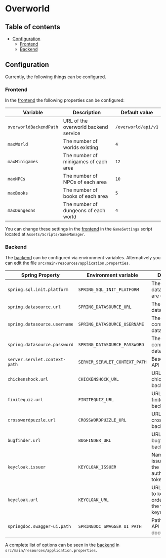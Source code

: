 # Overworld

## Table of contents

<!-- TOC -->
* [Configuration](#configuration)
  * [Frontend](#frontend)
  * [Backend](#backend)
<!-- TOC -->

## Configuration

Currently, the following things can be configured.

### Frontend

In the [frontend](https://github.com/Gamify-IT/overworld) the following properties can be configured:

| Variable | Description | Default value |
|----------|-------------|---------------|
| `overworldBackendPath` | URL of the overworld backend service | `/overworld/api/v1` |
| `maxWorld` | The number of worlds existing | `4` |
| `maxMinigames` | The number of minigames of each area | `12` |
| `maxNPCs` | The number of NPCs of each area | `10` |
| `maxBooks` | The number of books of each area | `5` |
| `maxDungeons` | The number of dungeons of each world | `4` |

You can change these settings in the [frontend](https://github.com/Gamify-IT/overworld) in the `GameSettings` script located at `Assets/Scripts/GameManager`.

### Backend

The [backend](https://github.com/Gamify-IT/overworld-backend) can be configured via environment variables.
Alternatively you can edit the file `src/main/resources/application.properties`.

| Spring Property               | Environment variable          | Description                                                      | Default value                                      |
|-------------------------------|-------------------------------|------------------------------------------------------------------|----------------------------------------------------|
| `spring.sql.init.platform`    | `SPRING_SQL_INIT_PLATFORM`    | The kind of database you are using                               | `postgres`                                         |
| `spring.datasource.url`       | `SPRING_DATASOURCE_URL`       | The URL to the database                                          | `jdbc:postgresql://localhost:5432/postgres`        |
| `spring.datasource.username`  | `SPRING_DATASOURCE_USERNAME`  | The username to connect to the database                          | `postgres`                                         |
| `spring.datasource.password`  | `SPRING_DATASOURCE_PASSWORD`  | The password to connect to the database                          | `postgres`                                         |
| `server.servlet.context-path` | `SERVER_SERVLET_CONTEXT_PATH` | Base path for the API                                            | `/api/v1`                                          |
| `chickenshock.url`            | `CHICKENSHOCK_URL`            | URL of the chickenshock backend service                          | `http://localhost/minigames/chickenshock/api/v1`   |
| `finitequiz.url`              | `FINITEQUIZ_URL`              | URL of the finitequiz backend service                            | `http://localhost/minigames/finitequiz/api/v1`     |
| `crosswordpuzzle.url`         | `CROSSWORDPUZZLE_URL`         | URL of the crosswordpuzzle backend service                       | `http://localhost/minigames/crosswordpuzzle/api/v1`|
| `bugfinder.url`               | `BUGFINDER_URL`               | URL of the bugfinder backend service                             | `http://localhost/minigames/bugfinder/api/v1`      |
| `keycloak.issuer`             | `KEYCLOAK_ISSUER`             | Name of the issuer used in the authentication tokens             | `http://localhost/keycloak/realms/Gamify-IT`       |
| `keycloak.url`                | `KEYCLOAK_URL`                | URL to connect to keycloak in order to fetch the validation keys | `http://localhost/keycloak/realms/Gamify-IT`       |
| `springdoc.swagger-ui.path`   | `SPRINGDOC_SWAGGER_UI_PATH`   | Path to serve the API documentation                              | `/swagger-ui`                                      |

A complete list of options can be seen in the [backend](https://github.com/Gamify-IT/overworld-backend) in `src/main/resources/application.properties`.
